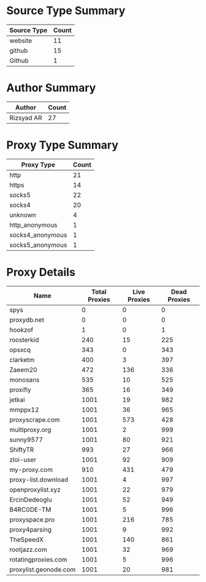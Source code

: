 # Source Type Summary

| Source Type | Count |
|-------------|-------|
| website | 11 |
| github | 15 |
| Github | 1 |


# Author Summary

| Author | Count |
|--------|-------|
| Rizsyad AR | 27 |


# Proxy Type Summary

| Proxy Type | Count |
|------------|-------|
| http | 21 |
| https | 14 |
| socks5 | 22 |
| socks4 | 20 |
| unknown | 4 |
| http_anonymous | 1 |
| socks4_anonymous | 1 |
| socks5_anonymous | 1 |


# Proxy Details

| Name | Total Proxies | Live Proxies | Dead Proxies |
|------|---------------|--------------|---------------|
| spys | 0 | 0 | 0 |
| proxydb.net | 0 | 0 | 0 |
| hookzof | 1 | 0 | 1 |
| roosterkid | 240 | 15 | 225 |
| opsxcq | 343 | 0 | 343 |
| clarketm | 400 | 3 | 397 |
| Zaeem20 | 472 | 136 | 336 |
| monosans | 535 | 10 | 525 |
| proxifly | 365 | 16 | 349 |
| jetkai | 1001 | 19 | 982 |
| mmppx12 | 1001 | 36 | 965 |
| proxyscrape.com | 1001 | 573 | 428 |
| multiproxy.org | 1001 | 2 | 999 |
| sunny9577 | 1001 | 80 | 921 |
| ShiftyTR | 993 | 27 | 966 |
| zloi-user | 1001 | 92 | 909 |
| my-proxy.com | 910 | 431 | 479 |
| proxy-list.download | 1001 | 4 | 997 |
| openproxylist.xyz | 1001 | 22 | 979 |
| ErcinDedeoglu | 1001 | 52 | 949 |
| B4RC0DE-TM | 1001 | 5 | 996 |
| proxyspace.pro | 1001 | 216 | 785 |
| proxy4parsing | 1001 | 9 | 992 |
| TheSpeedX | 1001 | 140 | 861 |
| rootjazz.com | 1001 | 32 | 969 |
| rotatingproxies.com | 1001 | 5 | 996 |
| proxylist.geonode.com | 1001 | 20 | 981 |
